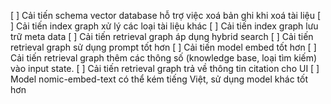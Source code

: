 [ ] Cải tiến schema vector database hỗ trợ việc xoá bản ghi khi xoá tài liệu
[ ] Cải tiến index graph xử lý các loại tài liệu khác
[ ] Cải tiến index graph lưu trữ meta data
[ ] Cải tiến retrieval graph áp dụng hybrid search
[ ] Cải tiến retrieval graph sử dụng prompt tốt hơn
[ ] Cải tiến model embed tốt hơn
[ ] Cải tiến retrieval graph thêm các thông số (knowledge base, loại tìm kiếm) vào input state.
[ ] Cải tiến retrieval graph trả về thông tin citation cho UI
[ ] Model nomic-embed-text có thể kém tiếng Việt, sử dụng model khác tốt hơn